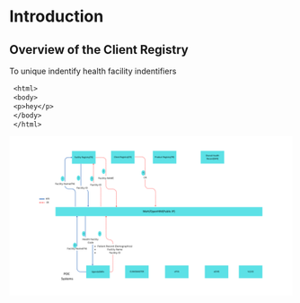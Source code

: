 # Introduction
## Overview of the Client Registry
To unique indentify health facility indentifiers 
```
 <html>
 <body>
 <p>hey</p>
 </body>
 </html>
```
![Search Page](./POS.png)

